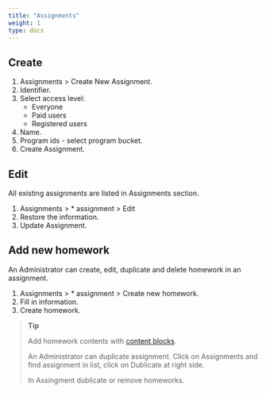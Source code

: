 ```yaml
---
title: "Assignments"
weight: 1
type: docs
---
```


## Create

1. Assignments > Create New Assignment.
2. Identifier.
3. Select access level:
   - Everyone
   - Paid users
   - Registered users
4. Name.
5. Program ids - select program bucket.
6. Create Assignment.

## Edit

All existing assignments are listed in Assignments section.

1. Assignments > \* assignment > Edit
2. Restore the information.
3. Update Assignment.

## Add new homework

An Administrator can create, edit, duplicate and delete homework in an assignment.

1. Assignments > \* assignment > Create new homework.
2. Fill in information.
3. Create homework.

> **Tip**
>
> Add homework contents with [content blocks](contentBlocks.md).
>
> An Administrator can duplicate assignment. Click on Assignments and find assignment in list, click on Dublicate at right side.
>
> In Assingment dublicate or remove homeworks.
